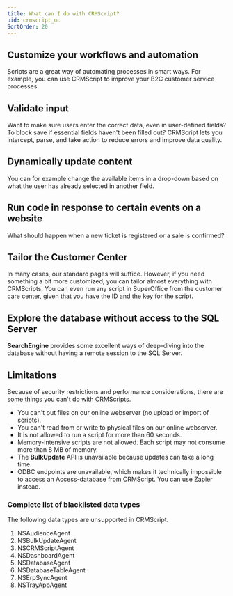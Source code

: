 ```yaml
---
title: What can I do with CRMScript?
uid: crmscript_uc
SortOrder: 20
---
```


## Customize your workflows and automation

Scripts are a great way of automating processes in smart ways. For example, you can use CRMScript to improve your B2C customer service processes.

## Validate input

Want to make sure users enter the correct data, even in user-defined fields? To block save if essential fields haven't been filled out? CRMScript lets you intercept, parse, and take action to reduce errors and improve data quality.

## Dynamically update content

You can for example change the available items in a drop-down based on what the user has already selected in another field.

## Run code in response to certain events on a website

What should happen when a new ticket is registered or a sale is confirmed?

## Tailor the Customer Center

In many cases, our standard pages will suffice. However, if you need something a bit more customized, you can tailor almost everything with CRMScripts. You can even run any script in SuperOffice from the customer care center, given that you have the ID and the key for the script.

## Explore the database without access to the SQL Server

**SearchEngine** provides some excellent ways of deep-diving into the database without having a remote session to the SQL Server.

## Limitations

Because of security restrictions and performance considerations, there are some things you can't do with CRMScripts.

* You can't put files on our online webserver (no upload or import of scripts).
* You can't read from or write to physical files on our online webserver.
* It is not allowed to run a script for more than 60 seconds.
* Memory-intensive scripts are not allowed. Each script may not consume more than 8 MB of memory.
* The **BulkUpdate** API is unavailable because updates can take a long time.
* ODBC endpoints are unavailable, which makes it technically impossible to access an Access-database from CRMScript. You can use Zapier instead.

### Complete list of blacklisted data types

The following data types are unsupported in CRMScript.

1. NSAudienceAgent
2. NSBulkUpdateAgent
3. NSCRMScriptAgent
4. NSDashboardAgent
5. NSDatabaseAgent
6. NSDatabaseTableAgent
7. NSErpSyncAgent
8. NSTrayAppAgent

